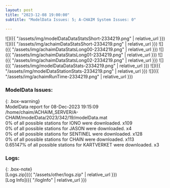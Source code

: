 ```yaml
---
layout: post
title: "2023-12-08 19:00:00"
subtitle: "ModelData Issues: 5; A-CHAIM System Issues: 0"

---
```


![]({{ "/assets/img/modelDataDataStatsShort-2334219.png" | relative_url }})
![]({{ "/assets/img/achaimDataStatsShort-2334219.png" | relative_url }})
![]({{ "/assets/img/achaimDataStatsLong00-2334219.png" | relative_url }})
![]({{ "/assets/img/achaimDataStatsLong01-2334219.png" | relative_url }})
![]({{ "/assets/img/achaimDataStatsLong02-2334219.png" | relative_url }})
![]({{ "/assets/img/modelDataDataStats-2334219.png" | relative_url }})
![]({{ "/assets/img/modelDataStationStats-2334219.png" | relative_url }})
![]({{ "/assets/img/achaimRunTime-2334219.png" | relative_url }})


### ModelData Issues:  
  
{: .box-warning}  
 ModelData report for 08-Dec-2023 19:15:09   
 /home/chaim/ACHAIM_SERVER/A-CHAIM/modelData/2023/342/19/modelData.mat   
 0% of all possible stations for IONO were downloaded. x109   
 0% of all possible stations for JASON were downloaded. x4   
 0% of all possible stations for SENTINEL were downloaded. x128   
 0% of all possible stations for CHAIN were downloaded. x113   
 0.65147% of all possible stations for KARTVERKET were downloaded. x3   
  


### Logs:  
  
{: .box-note}  
[Logs.zip]({{ "/assets/other/logs.zip" | relative_url }})  
[Log Info]({{ "/logInfo" | relative_url }})  
